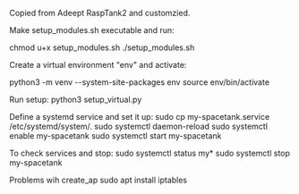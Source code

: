 Copied from Adeept RaspTank2 and customzied.

Make setup_modules.sh executable and run:

chmod u+x setup_modules.sh
./setup_modules.sh

Create a virtual environment "env" and activate:

python3 -m venv --system-site-packages env
source env/bin/activate

Run setup:
python3 setup_virtual.py

Define a systemd service and set it up:
sudo cp my-spacetank.service /etc/systemd/system/.
sudo systemctl daemon-reload
sudo systemctl enable my-spacetank
sudo systemctl start my-spacetank


To check services and stop:
sudo systemctl status my*
sudo systemctl stop my-spacetank

Problems wih create_ap
sudo apt install iptables
